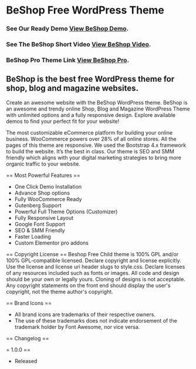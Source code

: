 # BeShop Free WordPress Theme
### See Our Ready Demo [View BeShop Demo](https://bspro.wpcolors.net/).
### See The BeShop Short Video [View BeShop Video](https://youtu.be/NvsdChC1zjI).
### BeShop Pro Theme Link [View BeShop Pro](https://wpthemespace.com/product/beshop/).

## BeShop is the best free WordPress theme for shop, blog and magazine websites. 
Create an awesome website with the BeShop WordPress theme.
BeShop is an awesome and trendy online Shop, Blog and Magazine WordPress Theme with unlimited options and a fully responsive design. Explore available demos to find your perfect fit for your website!

The most customizable eCommerce platform for building your online business. WooCommerce powers over 28% of all online stores. All the pages of this theme are responsive. We used the Bootstrap 4.x framework to build the website. It’s the best in class. Our theme is SEO and SMM friendly which aligns with your digital marketing strategies to bring more organic traffic to your website.

== Most Powerful Features ==
* One Click Demo Installation
* Advance Shop options
* Fully WooCommerce Ready
* Gutenberg Support
* Powerful Full Theme Options (Customizer)
* Fully Responsive Layout
* Google Font Support
* SEO & SMM Friendly
* Faster Loading
* Custom Elementor pro addons


== Copyright License ==
Beshop Free Child theme  is 100% GPL and/or 100% GPL-compatible licensed.
Declare copyright and license explicitly. Use the license and license uri header slugs to style.css.
Declare licenses of any resources included such as fonts or images.
All code and design should be your own or legally yours. Cloning of designs is not acceptable.
Any copyright statements on the front end should display the user's copyright, not the theme author's copyright.


== Brand Icons ==

* All brand icons are trademarks of their respective owners.
* The use of these trademarks does not indicate endorsement of the trademark holder by Font Awesome, nor vice versa.



== Changelog ==

= 1.0.0 ==
* Released


 
	
